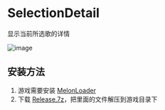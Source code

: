 # SelectionDetail

显示当前所选歌的详情

![image](https://github.com/user-attachments/assets/eacabbed-b093-4dc9-8c5b-a586ba3c0d66)

## 安装方法

1. 游戏需要安装 [MelonLoader](https://github.com/LavaGang/MelonLoader)
2. 下载 [Release.7z](https://github.com/clansty/SelectionDetail/releases/download/1.0.1/Release.7z)，把里面的文件解压到游戏目录下
